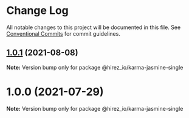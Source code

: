 # Change Log

All notable changes to this project will be documented in this file.
See [Conventional Commits](https://conventionalcommits.org) for commit guidelines.

## [1.0.1](https://github.com/hirezio/single/compare/@hirez_io/karma-jasmine-single@1.0.0...@hirez_io/karma-jasmine-single@1.0.1) (2021-08-08)

**Note:** Version bump only for package @hirez_io/karma-jasmine-single





# 1.0.0 (2021-07-29)

**Note:** Version bump only for package @hirez_io/karma-jasmine-single
